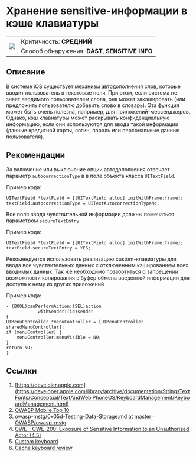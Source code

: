 # Хранение sensitive-информации в кэше клавиатуры

<table class='noborder'>
    <colgroup>
      <col/>
      <col/>
    </colgroup>
    <tbody>
      <tr>
        <td rowspan="2"><img src="../../../img/defekt_srednij.png"/></td>
        <td>Критичность:<strong> СРЕДНИЙ</strong></td>
      </tr>
      <tr>
        <td>Способ обнаружения:<strong> DAST, SENSITIVE INFO</strong></td>
      </tr>
    </tbody>
</table>

## Описание

В системе iOS существует механизм автодополнения слов, которые вводит пользователь в текстовые поля. При этом, если система не знает вводимого пользователем слова, она может закэшировать (или предложить пользователю добавить слово в словарь). Эта функция может быть очень полезна, например, для приложений-мессенджеров. Однако, кэш клавиатуры может раскрывать конфиденциальную информацию, если они используются для ввода такой информации (данные кредитной карты, логин, пароль или персональные данные пользователя). 

## Рекомендации

За включение или выключение опции автодополнения отвечает параметр `autocorrectionType` в в поле объекта класса `UITextField`.

Пример кода:

    UITextField *textField = [[UITextField alloc] initWithFrame:frame]; 
    textField.autocorrectionType = UITextAutocorrectionTypeNo;

Все поля ввода чувствительной информации должны помечаться параметром `secureTextEntry`

Пример кода:

    UITextField *textField = [[UITextField alloc] initWithFrame:frame]; 
    textField.secureTextEntry = YES;

Рекомендуется использовать реализацию custom-клавиатуры для ввода все чувствительных данных с отключенным кэшированием всех вводимых данных. Так же необходимо позаботиться о запрещении возможности копирования в буфер обмена введенной информации для доступа к нему из других приложений

Пример кода:

    - (BOOL)canPerformAction:(SEL)action 
                withSender:(id)sender
    {
    UIMenuController *menuController = [UIMenuController sharedMenuController]; 
    if (menuController) {
        menuController.menuVisible = NO;
    }
    return NO;
    }

## Ссылки

1. [https://develoler.apple.com](https://developer.apple.com/library/archive/documentation/StringsTextFonts/Conceptual/TextAndWebiPhoneOS/KeyboardManagement/KeyboardManagement.html)
2. [OWASP Mobile Top 10](https://github.com/OWASP/owasp-mstg/blob/master/Document/0x05d-Testing-Data-Storage.md#determining-whether-the-keyboard-cache-is-disabled-for-text-input-fields-mstg-storage-5)
3. [owasp-mstg/0x05d-Testing-Data-Storage.md at master · OWASP/owasp-mstg](https://cwe.mitre.org/data/definitions/200.html)
4. [CWE - CWE-200: Exposure of Sensitive Information to an Unauthorized Actor (4.5)](https://cwe.mitre.org/data/definitions/200.html)
5. [Custom keyboard](https://developer.apple.com/documentation/uikit/keyboards_and_input/creating_a_custom_keyboard/configuring_a_custom_keyboard_interface)
6. [Cache keyboard review](https://www.programmersought.com/article/18395753289/)
 
